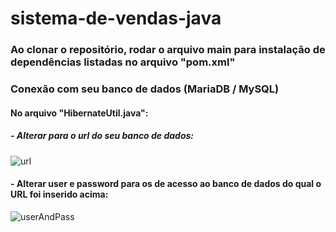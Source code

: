 # sistema-de-vendas-java

### Ao clonar o repositório, rodar o arquivo main para instalação de dependências listadas no arquivo "pom.xml" 

### Conexão com seu banco de dados (MariaDB / MySQL)

#### No arquivo "HibernateUtil.java":

##### - Alterar para o url do seu banco de dados:
![url](https://user-images.githubusercontent.com/102383144/232979531-96522b47-7005-466b-a2a1-2caaca93c367.png)

#### - Alterar user e password para os de acesso ao banco de dados do qual o URL foi inserido acima:
![userAndPass](https://user-images.githubusercontent.com/102383144/232979751-a4e02896-3e65-4214-9c12-901cf0434bb7.png)


